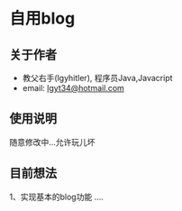 自用blog
==============================
关于作者
----------------------

* 教父右手(lgyhitler), 程序员Java,Javacript
* email: lgyt34@hotmail.com

使用说明
----------------------

随意修改中...允许玩儿坏

目前想法
----------------------
1、实现基本的blog功能
....
